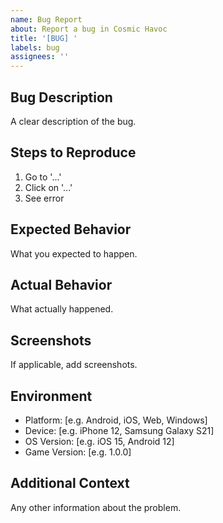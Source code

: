 ```yaml
---
name: Bug Report
about: Report a bug in Cosmic Havoc
title: '[BUG] '
labels: bug
assignees: ''
---
```


## Bug Description
A clear description of the bug.

## Steps to Reproduce
1. Go to '...'
2. Click on '...'
3. See error

## Expected Behavior
What you expected to happen.

## Actual Behavior
What actually happened.

## Screenshots
If applicable, add screenshots.

## Environment
- Platform: [e.g. Android, iOS, Web, Windows]
- Device: [e.g. iPhone 12, Samsung Galaxy S21]
- OS Version: [e.g. iOS 15, Android 12]
- Game Version: [e.g. 1.0.0]

## Additional Context
Any other information about the problem.
